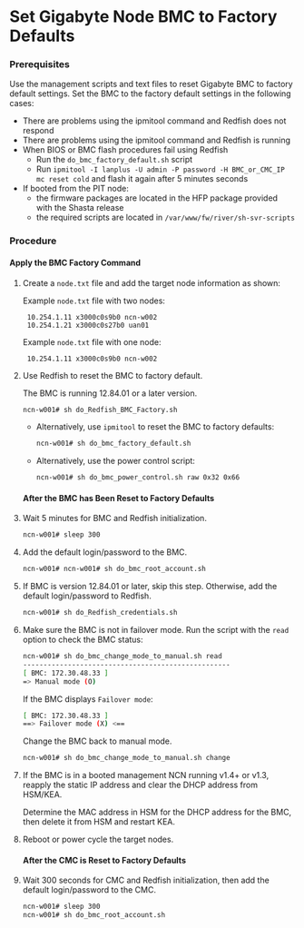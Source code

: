 # Set Gigabyte Node BMC to Factory Defaults

### Prerequisites

Use the management scripts and text files to reset Gigabyte BMC to factory default settings. Set the BMC to the factory default settings in the following cases:

- There are problems using the ipmitool command and Redfish does not respond
- There are problems using the ipmitool command and Redfish is running
- When BIOS or BMC flash procedures fail using Redfish
  - Run the `do_bmc_factory_default.sh` script
  - Run `ipmitool -I lanplus -U admin -P password -H BMC_or_CMC_IP mc reset cold` and flash it again after 5 minutes seconds
- If booted from the PIT node:
  - the firmware packages are located in the HFP package provided with the Shasta release
  - the required scripts are located in `/var/www/fw/river/sh-svr-scripts`

### Procedure

#### Apply the BMC Factory Command

1. Create a `node.txt` file and add the target node information as shown:

   Example `node.txt` file with two nodes:

   ```screen
    10.254.1.11 x3000c0s9b0 ncn-w002
    10.254.1.21 x3000c0s27b0 uan01
   ```

   Example `node.txt` file with one node:

   ```screen
    10.254.1.11 x3000c0s9b0 ncn-w002
   ```

2. Use Redfish to reset the BMC to factory default.

   The BMC is running 12.84.01 or a later version.

   ```bash
   ncn-w001# sh do_Redfish_BMC_Factory.sh
   ```

   - Alternatively, use `ipmitool` to reset the BMC to factory defaults:

      ```bash
      ncn-w001# sh do_bmc_factory_default.sh
      ```

   - Alternatively, use the power control script:

      ```bash
      ncn-w001# sh do_bmc_power_control.sh raw 0x32 0x66
      ```

   #### After the BMC has Been Reset to Factory Defaults

3. Wait 5 minutes for BMC and Redfish initialization.

   ```bash
   ncn-w001# sleep 300
   ```

4. Add the default login/password to the BMC.

   ```bash
   ncn-w001# ncn-w001# sh do_bmc_root_account.sh
   ```

5. If BMC is version 12.84.01 or later, skip this step. Otherwise, add the default login/password to Redfish.

   ```bash
   ncn-w001# sh do_Redfish_credentials.sh
   ```

6. Make sure the BMC is not in failover mode. Run the script with the `read` option to check the BMC status:

   ```bash
   ncn-w001# sh do_bmc_change_mode_to_manual.sh read
   ---------------------------------------------------
   [ BMC: 172.30.48.33 ]
   => Manual mode (O)
   ```

   If the BMC displays `Failover mode`:

   ```bash
   [ BMC: 172.30.48.33 ]
   ==> Failover mode (X) <==
   ```

   Change the BMC back to manual mode.

   ```bash
   ncn-w001# sh do_bmc_change_mode_to_manual.sh change
   ```

7. If the BMC is in a booted management NCN running v1.4+ or v1.3, reapply the static IP address and clear the DHCP address from HSM/KEA.
   
   Determine the MAC address in HSM for the DHCP address for the BMC, then delete it from HSM and restart KEA.

8. Reboot or power cycle the target nodes.

   #### After the CMC is Reset to Factory Defaults

9. Wait 300 seconds for CMC and Redfish initialization, then add the default login/password to the CMC.

   ```bash
   ncn-w001# sleep 300
   ncn-w001# sh do_bmc_root_account.sh
   ```

